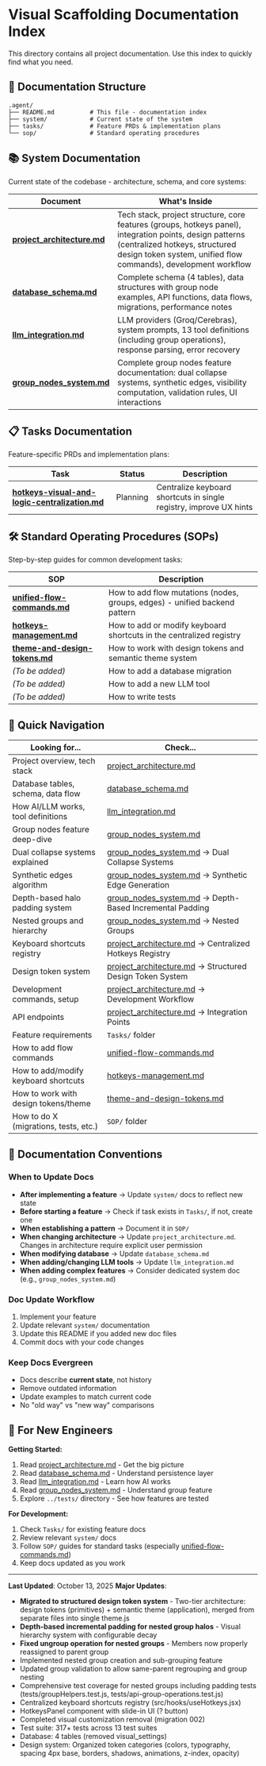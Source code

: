 # Visual Scaffolding Documentation Index

This directory contains all project documentation. Use this index to quickly find what you need.

## 📁 Documentation Structure

```
.agent/
├── README.md          # This file - documentation index
├── system/            # Current state of the system
├── tasks/             # Feature PRDs & implementation plans
└── sop/               # Standard operating procedures
```

## 📚 System Documentation

Current state of the codebase - architecture, schema, and core systems:

| Document | What's Inside |
|----------|---------------|
| **[project_architecture.md](./system/project_architecture.md)** | Tech stack, project structure, core features (groups, hotkeys panel), integration points, design patterns (centralized hotkeys, structured design token system, unified flow commands), development workflow |
| **[database_schema.md](./system/database_schema.md)** | Complete schema (4 tables), data structures with group node examples, API functions, data flows, migrations, performance notes |
| **[llm_integration.md](./system/llm_integration.md)** | LLM providers (Groq/Cerebras), system prompts, 13 tool definitions (including group operations), response parsing, error recovery |
| **[group_nodes_system.md](./system/group_nodes_system.md)** | Complete group nodes feature documentation: dual collapse systems, synthetic edges, visibility computation, validation rules, UI interactions |

## 📋 Tasks Documentation

Feature-specific PRDs and implementation plans:

| Task | Status | Description |
|------|--------|-------------|
| **[hotkeys-visual-and-logic-centralization.md](./Tasks/hotkeys-visual-and-logic-centralization.md)** | Planning | Centralize keyboard shortcuts in single registry, improve UX hints |

## 🛠️ Standard Operating Procedures (SOPs)

Step-by-step guides for common development tasks:

| SOP | Description |
|-----|-------------|
| **[unified-flow-commands.md](./SOP/unified-flow-commands.md)** | How to add flow mutations (nodes, groups, edges) - unified backend pattern |
| **[hotkeys-management.md](./SOP/hotkeys-management.md)** | How to add or modify keyboard shortcuts in the centralized registry |
| **[theme-and-design-tokens.md](./SOP/theme-and-design-tokens.md)** | How to work with design tokens and semantic theme system |
| *(To be added)* | How to add a database migration |
| *(To be added)* | How to add a new LLM tool |
| *(To be added)* | How to write tests |

## 🧭 Quick Navigation

**Looking for...** | **Check...**
---|---
Project overview, tech stack | [project_architecture.md](./system/project_architecture.md)
Database tables, schema, data flow | [database_schema.md](./system/database_schema.md)
How AI/LLM works, tool definitions | [llm_integration.md](./system/llm_integration.md)
Group nodes feature deep-dive | [group_nodes_system.md](./system/group_nodes_system.md)
Dual collapse systems explained | [group_nodes_system.md](./system/group_nodes_system.md) → Dual Collapse Systems
Synthetic edges algorithm | [group_nodes_system.md](./system/group_nodes_system.md) → Synthetic Edge Generation
Depth-based halo padding system | [group_nodes_system.md](./system/group_nodes_system.md) → Depth-Based Incremental Padding
Nested groups and hierarchy | [group_nodes_system.md](./system/group_nodes_system.md) → Nested Groups
Keyboard shortcuts registry | [project_architecture.md](./system/project_architecture.md) → Centralized Hotkeys Registry
Design token system | [project_architecture.md](./system/project_architecture.md) → Structured Design Token System
Development commands, setup | [project_architecture.md](./system/project_architecture.md) → Development Workflow
API endpoints | [project_architecture.md](./system/project_architecture.md) → Integration Points
Feature requirements | `Tasks/` folder
How to add flow commands | [unified-flow-commands.md](./SOP/unified-flow-commands.md)
How to add/modify keyboard shortcuts | [hotkeys-management.md](./SOP/hotkeys-management.md)
How to work with design tokens/theme | [theme-and-design-tokens.md](./SOP/theme-and-design-tokens.md)
How to do X (migrations, tests, etc.) | `SOP/` folder

## 📝 Documentation Conventions

### When to Update Docs

- **After implementing a feature** → Update `system/` docs to reflect new state
- **Before starting a feature** → Check if task exists in `Tasks/`, if not, create one
- **When establishing a pattern** → Document it in `SOP/`
- **When changing architecture** → Update `project_architecture.md`. Changes in architecture require explicit user permission
- **When modifying database** → Update `database_schema.md`
- **When adding/changing LLM tools** → Update `llm_integration.md`
- **When adding complex features** → Consider dedicated system doc (e.g., `group_nodes_system.md`)

### Doc Update Workflow

1. Implement your feature
2. Update relevant `system/` documentation
3. Update this README if you added new doc files
4. Commit docs with your code changes

### Keep Docs Evergreen

- Docs describe **current state**, not history
- Remove outdated information
- Update examples to match current code
- No "old way" vs "new way" comparisons

## 🎯 For New Engineers

**Getting Started:**
1. Read [project_architecture.md](./system/project_architecture.md) - Get the big picture
2. Read [database_schema.md](./system/database_schema.md) - Understand persistence layer
3. Read [llm_integration.md](./system/llm_integration.md) - Learn how AI works
4. Read [group_nodes_system.md](./system/group_nodes_system.md) - Understand group feature
5. Explore `../tests/` directory - See how features are tested

**For Development:**
1. Check `Tasks/` for existing feature docs
2. Review relevant `system/` docs
3. Follow `SOP/` guides for standard tasks (especially [unified-flow-commands.md](./SOP/unified-flow-commands.md))
4. Keep docs updated as you work

---

**Last Updated**: October 13, 2025
**Major Updates**:
- **Migrated to structured design token system** - Two-tier architecture: design tokens (primitives) + semantic theme (application), merged from separate files into single theme.js
- **Depth-based incremental padding for nested group halos** - Visual hierarchy system with configurable decay
- **Fixed ungroup operation for nested groups** - Members now properly reassigned to parent group
- Implemented nested group creation and sub-grouping feature
- Updated group validation to allow same-parent regrouping and group nesting
- Comprehensive test coverage for nested groups including padding tests (tests/groupHelpers.test.js, tests/api-group-operations.test.js)
- Centralized keyboard shortcuts registry (src/hooks/useHotkeys.jsx)
- HotkeysPanel component with slide-in UI (? button)
- Completed visual customization removal (migration 002)
- Test suite: 317+ tests across 13 test suites
- Database: 4 tables (removed visual_settings)
- Design system: Organized token categories (colors, typography, spacing 4px base, borders, shadows, animations, z-index, opacity)
